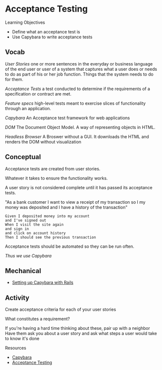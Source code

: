 # Acceptance Testing

Learning Objectives

- Define what an acceptance test is
- Use Capybara to write acceptance tests

## Vocab

*User Stories* one or more sentences in the everyday or business language of
the end user or user of a system that captures what a user does or needs to do
as part of his or her job function. Things that the system needs to do for them.

*Acceptance Tests* a test conducted to determine if the requirements of a
specification or contract are met.

*Feature specs* high-level tests meant to exercise slices of functionality
through an application.

*Capybara* An Acceptance test framework for web applications

*DOM* The Document Object Model. A way of representing objects in HTML.

*Headless Browser* A Broswer without a GUI.  It downloads the HTML and renders
the DOM without visualization

## Conceptual

Acceptance tests are created from user stories.

Whatever it takes to ensure the functionality works.

A user story is not considered complete until it has passed its acceptance
tests.

"As a bank customer I want to view a receipt of my transaction so I my money was deposited and I have a history of the transaction"

```
Given I deposited money into my account
and I've signed out
When I visit the site again
and sign in
and click on account history
Then I should see the previous transaction
```

Acceptance tests should be automated so they can be run often.

*Thus we use Capybara*

## Mechanical

- [Setting up Capybara with Rails](https://gist.github.com/e32dfe77f10657ebb5ed)

## Activity

Create acceptance criteria for each of your user stories

What constitutes a requirement?

If you're having a hard time thinking about these, pair up with a neighbor
Have them ask you about a user story and ask what steps a user would take
to know it's done

Resources

- [Capybara](https://github.com/jnicklas/capybara)
- [Acceptance Testing](http://www.extremeprogramming.org/rules/functionaltests.html)
